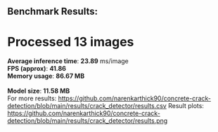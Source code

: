## Benchmark Results:

# Processed 13 images

**Average inference time**: **23.89** ms/image <br>
**FPS (approx)**: **41.86** <br>
**Memory usage**: **86.67 MB**<br>
<br>
**Model size**: **11.58 MB**
<br>
For more results: https://github.com/narenkarthick90/concrete-crack-detection/blob/main/results/crack_detector/results.csv
Result plots: https://github.com/narenkarthick90/concrete-crack-detection/blob/main/results/crack_detector/results.png
